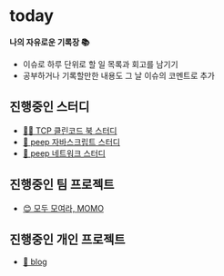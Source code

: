 # today
**나의 자유로운 기록장 📚**
- 이슈로 하루 단위로 할 일 목록과 회고를 남기기
- 공부하거나 기록할만한 내용도 그 날 이슈의 코멘트로 추가

## 진행중인 스터디

- [👨‍💻 TCP 클린코드 북 스터디](https://github.com/TeamCrazyPerformance/http)
- [🐣 peep 자바스크립트 스터디](https://github.com/peep-peep-study/JS-peep-dive)
- [🐣 peep 네트워크 스터디](https://github.com/peep-peep-study/Network-peep-dive)

## 진행중인 팀 프로젝트
- [😊 모두 모여라, MOMO](https://github.com/woowacourse-teams/2022-momo)

## 진행중인 개인 프로젝트
- [🌱 blog](https://github.com/usageness/blog)
